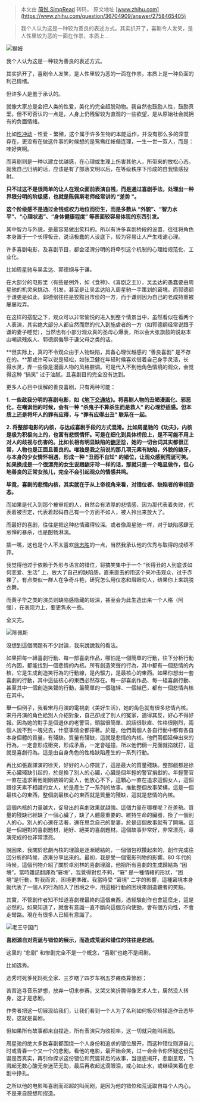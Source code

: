 > 本文由 [简悦 SimpRead](http://ksria.com/simpread/) 转码， 原文地址 [www.zhihu.com](https://www.zhihu.com/question/36704909/answer/2758465405)

> 我个人认为这是一种较为善良的表述方式。其实扒开了，喜剧令人发笑，是人性里较为恶的一面在作祟，本质上…

![](https://picd.zhimg.com/v2-28fcdb31eef0f6f8ae103bd62f32c990_l.jpg?source=1940ef5c)猴姆

我个人认为这是一种较为善良的表述方式。

其实扒开了，喜剧令人发笑，是人性里较为恶的一面在作祟，本质上是一种负面的利己情绪。

但许多人是羞于承认的。

就像大家总是会把人类的性爱，美化的完全超脱动物。我自然也鼓励人性，鼓励真爱。但不可否认的一点是，人身上仍残留较为直观的一些欲望，是从原始社会就拥有的负面情绪。

比如[性冲动](https://www.zhihu.com/search?q=%E6%80%A7%E5%86%B2%E5%8A%A8&search_source=Entity&hybrid_search_source=Entity&hybrid_search_extra=%7B%22sourceType%22%3A%22answer%22%2C%22sourceId%22%3A2758465405%7D) - 性爱 - 繁殖，这个属于许多生物的本能运作，并没有那么多的深意存在，更没有在做这件事的时候想的是鸳鸯红帐偕连理，一生一世一双人，而是：哇好爽啊。

而喜剧则是一种以建立优越感，在心理或生理上伤害其他人，所带来的放松心态。就我自己归纳的话，应该是有了部落文明以后，在等级秩序下形成的自我情感投射。

**只不过这不是很简单的让人在观众面前表演自残，而是通过喜剧手法，处理出一种界限分明的阶级感，也就是陈佩斯老师经常讲的 “差势 "。**

**这个阶级感不是通过金钱或权力地位而衍生，而是多数从 “外貌”、“智力水平”、“心理状态”、“身体健康程度” 等表面较容易体现的东西引发。**

其中智力与外貌，是最容易做出笑料的。所以有许多喜剧桥段的设置，往往将角色本身置于一个长得极丑，说话极蠢的人设底下，较为容易让人产生戏谑心理。

许多喜剧电影，及喜剧节目，都会泾渭分明的将牵引这个机制的心理给规范化、工业化。

比如周星驰与吴孟达、郭德纲与于谦。

在大部分的电影里（有些是例外，如《食神》、《喜剧之王》），吴孟达的愚蠢要由周星驰的机灵来挑动、引发，甚至是让吴孟达陷入周星驰一手策划的窘境。而郭德纲于谦更是如此，郭德纲往往是狡黠且市侩的一方，而于谦则因为自己的老成持重被屡屡戏弄。

在这样的搭配之下，观众可以非常愉悦的进入到整个情景当中，虽然看似在看两个人表演，其实绝大部分人都自然而然的代入到施虐者的一方（如郭德纲经常说跟于谦的妻子睡觉），当然也有小部分观众真的圣母心爆表，所以会大张旗鼓的说赵本山嘲讽残疾人、郭德纲侮辱于谦父母之类的话。

**但实际上，真的不令观众由于人物缺陷，具备心理优越感的 “善良喜剧” 是不存在的。**那或许可以说是轻松，如张卫健在年轻时候喜欢借着自己身手灵活，长得水灵，弄一些像是漫画人物的风格腔调。可是代入不到他角色情境的观众，会觉得这种 “搞笑” 过于油腻，且喜剧目的完全没有达到。

更多人心目中误解的善良喜剧，只有两种可能：

**1. 一些敌我分明的喜剧电影，如《[地下交通站](https://www.zhihu.com/search?q=%E5%9C%B0%E4%B8%8B%E4%BA%A4%E9%80%9A%E7%AB%99&search_source=Entity&hybrid_search_source=Entity&hybrid_search_extra=%7B%22sourceType%22%3A%22answer%22%2C%22sourceId%22%3A2758465405%7D)》。将喜剧人物的丑陋漫画化、邪恶化，在嘲讽他的时候，会有一种 “杀鬼子不算杀生而是救人” 的心理舒适感。但本质上还是将坏人的罪有应得，与 “罪有应得出丑” 联系在一起。**

**2. 将整部电影的内核，与达成喜剧手段的方式混淆。比如周星驰的《功夫》，内核是极为积极向上的，也富有悲悯情怀。可是在细化到具体桥段上，是不可能不用上对人的歧视与伤害的。比如长相有明显缺陷的[龅牙珍](https://www.zhihu.com/search?q=%E9%BE%85%E7%89%99%E7%8F%8D&search_source=Entity&hybrid_search_source=Entity&hybrid_search_extra=%7B%22sourceType%22%3A%22answer%22%2C%22sourceId%22%3A2758465405%7D)，她的一切台词其实都很正常，人物也是正面且善良的。唯独是我之前说的那几项元素有缺陷，外貌的龅牙，与本身的少女情怀相遇，形成一种 “丑而不自知” 的错位，让观众感到荒诞可笑。如果换成是一个很漂亮的女生说跟龅牙珍一样的话，那就只是一个略显做作，但心地善良的正常女孩儿，完全不会引起观众的情感共鸣。**

**毕竟，喜剧的悲情内核，其实就在于从上帝视角来看，对错位者、缺陷者的审视姿态。**

而如果是代入到那个被审视的人，自然会有浓厚的悲情感，因为那代表着失败，代表着被否定，代表着起码自己有一个方面不如人，被人拎出来放大了。

而最好的喜剧，往往是把这种悲情藏得较深。或者像周星驰一样，对于缺陷感肆无忌惮的暴杀，也是酣畅淋漓。

插一嘴，这也是个人不太喜欢[徐志胜](https://www.zhihu.com/search?q=%E5%BE%90%E5%BF%97%E8%83%9C&search_source=Entity&hybrid_search_source=Entity&hybrid_search_extra=%7B%22sourceType%22%3A%22answer%22%2C%22sourceId%22%3A2758465405%7D)的一点，当然我承认他的优秀与取得的成绩不菲。

我觉得他过于依赖于外形与语言的错位，将搞笑集中于一个 “长得丑的人到底该如何恋爱、生活” 上，放大了自己的缺陷感，直来直去的用这个来冲击观众，过于赤裸了。有点类似一群人在争奇斗艳，研究怎么用仪态和眉眼勾人，结果你上来跳脱衣舞。

而黄子华之类的演员则缺陷感隐藏的较深，甚至会为此生造出来一个人格（阿强），在表现力上，要更隽永一些。

全文完。

![](https://picd.zhimg.com/v2-f3ba025ae9dc2ba7417f76f30d852ee6_l.jpg?source=1940ef5c)陈佩斯​

沒想到這個問題有不少討論，我來說說我的看法。

如果把每一組喜劇行動、每一部喜劇作品，哪怕是一個簡單的行動，往下分析行動的內因，都能找到一個悲情的內核。所有創造笑聲的行為，其中都有一個悲情的內核，它是生成創造笑行為的行動線，是內驅力，是最核心的東西。如果你想出一套喜劇的行動，其中這些核心的東西必然存在。每一部喜劇作品、每一組喜劇行動、甚至其中一個創造笑聲的行動，最簡單的一個磕絆、一個結巴，都有一個悲情內核在其中。

舉一個例子，我看宋丹丹演的電視劇《美好生活》，她的角色就有很多悲情內核。宋丹丹演的角色給別人介紹對象，自己卻成了別人的冤家，適得其反，好心不得好報。因為她的對手是個退休的老警官，頭腦很簡單、說話很耿直、性格很剛烈，兩個人說不到一塊兒去，什麼事情全都擰著。於是，他們兩個人各自行動中都有各自本身個體的質量，有殘缺。質量有殘缺，這就是悲情的內核。他們兩個延伸出來的行為，一定會形成衝突，形成矛盾，一定會碰撞，所以他們倆一見面就掐就打，這就是喜劇行為。這是由自身角色的性格缺陷產生的一系列行動。

再比如張嘉譯演的徐天，好好的人心停跳了，這是最大的質量殘缺。整部戲都是徐天心臟殘缺引起的，於是換了別人的心臟，心臟是個年輕的警官捐獻的。年輕警官一直在追求著他剛剛結婚的愛人，他放心不下，這顆心一直在追求這個女人，這個跟徐天素不相識的女人，於是產生了一系列的故事。推動整個故事架構，這是一個最核心的東西，整個劇最核心的東西就是質量的殘缺，這就是悲情的內核。

這個內核的力量越大，促發出的喜劇效果就越強。這個力量在哪裡呢？在差勢。質量的殘缺已經缺了一個心臟了，缺了人體最重要的、維持生命的臟器，換了一個別人的心。別人的心還在活著，還在思念自己的愛妻，於是這個故事就有了開端。這是一個絕對的喜劇題材，絕好、絕美的喜劇題材。這個故事非常好，非常漂亮，導演完成的也非常漂亮。

說回來，我關於悲劇內核的理論是逐漸總結的，一個個包袱攢起來的，創作完成往回分析的時候，逐漸分享出來的。最初，我是受一個電影刊物的影響。80 年代的時候，這個刊物介紹了關於卓別林的喜劇理論，他把所有喜劇的生成歸結為 “困境”。當時雜誌翻譯為“窘境”，我覺得對但不夠，“窘” 是一種情緒的形狀，“困境”是行動，對我而言，困境更準確。我當時受 “窘境” 二字的影響，這種窘境本身就代表了一個人的行為陷入了困境之中，用這種行動的困境來創造觀者的笑點。

其實，不管創作者知不知道喜劇裡最終的這個東西，憑經驗創作也會這麼走，這是必然的。如果知道了，就會有意識一直不斷向這個方向使勁，會有個方向性，不會走彎路。現在有很多人已經有意識了。

![](https://pic1.zhimg.com/v2-95a6b07121d4c89a3c620ba911bf9cc1_l.jpg?source=1940ef5c)老王守国门

**喜剧源自对荒诞与错位的展示，而造成荒诞和错位的往往是悲剧。**

这里的 “悲剧” 和惨剧完全不是一个概念，“喜剧”也绝不是闹剧。

比如选秀。

选秀时死爹死妈死全家、三岁瞎了四岁车祸五岁瘫痪算惨剧；

苦苦追寻音乐梦想，放弃一切来参赛，又哭又笑折腾得像艺术人生，居然没人转身，这才是悲剧。

作秀者把这一切展现给我们，让我们看到一个人为了名利如何极尽矫揉造作丑态毕现，这就是喜剧。

但如果所有故事都来自捏造，所有表演只为收视率，这一切就只能叫闹剧。

周星驰的绝大多数喜剧都围绕一个人身份和追求的错位展开，而这种错位则源自儿时或青春一个又一个的悲剧。看他的电影，最开始会笑，过一会会令你怀疑这份荒诞是否真实，再引你探求这份错位和荒诞背后的故事，当谜底揭开，悲剧呈现，飞溅起无数心酸无奈迷茫无助，最后再收起这滴眼泪，或心如止水，或继续笑着在悲剧中挣扎。

之所以他的电影叫喜剧而邓超的叫闹剧，是因为他的错位和荒诞取自每个人内心，不是来自臆想和捏造。